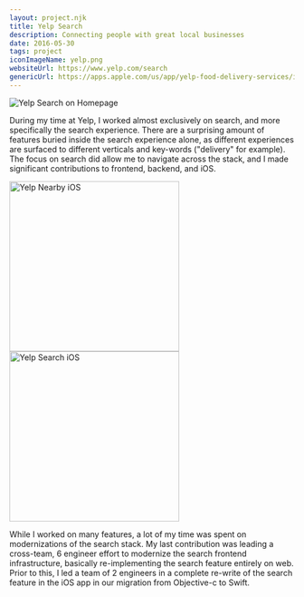 ```yaml
---
layout: project.njk
title: Yelp Search
description: Connecting people with great local businesses
date: 2016-05-30
tags: project
iconImageName: yelp.png
websiteUrl: https://www.yelp.com/search
genericUrl: https://apps.apple.com/us/app/yelp-food-delivery-services/id284910350
---
```


![Yelp Search on Homepage](/assets/img/yelp-search-home.png)

During my time at Yelp, I worked almost exclusively on search, and more specifically the search experience. There are a surprising amount of features buried inside the search experience alone, as different experiences are surfaced to different verticals and key-words ("delivery" for example). The focus on search did allow me to navigate across the stack, and I made significant contributions to frontend, backend, and iOS.

<div class="flex justify-around flex-wrap items-center">
  <img src="/assets/img/yelp-nearby-ios.jpg" alt="Yelp Nearby iOS" class="my-4"width="300px">
  <img src="/assets/img/yelp-search-ios.jpg" alt="Yelp Search iOS" class="my-4" width="300px"/>
</div>

While I worked on many features, a lot of my time was spent on modernizations of the search stack. My last contribution was leading a cross-team, 6 engineer effort to modernize the search frontend infrastructure, basically re-implementing the search feature entirely on web. Prior to this, I led a team of 2 engineers in a complete re-write of the search feature in the iOS app in our migration from Objective-c to Swift.
